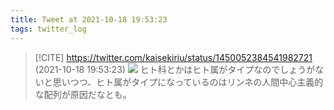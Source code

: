 ```yaml
---
title: Tweet at 2021-10-18 19:53:23
tags: twitter_log
---
```


> [!CITE] https://twitter.com/kaisekiriu/status/1450052384541982721 (2021-10-18 19:53:23)
> ![](https://twitter.com/kaisekiriu/status/1450052384541982721)
> ヒト科とかはヒト属がタイプなのでしょうがないと思いつつ、ヒト属がタイプになっているのはリンネの人間中心主義的な配列が原因だなとも。
